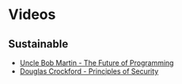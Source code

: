 # Videos

## Sustainable

* [Uncle Bob Martin - The Future of Programming](https://www.youtube.com/watch?v=ecIWPzGEbFc)
* [Douglas Crockford - Principles of Security](https://www.youtube.com/watch?v=ZVCPZTTlhiM)
